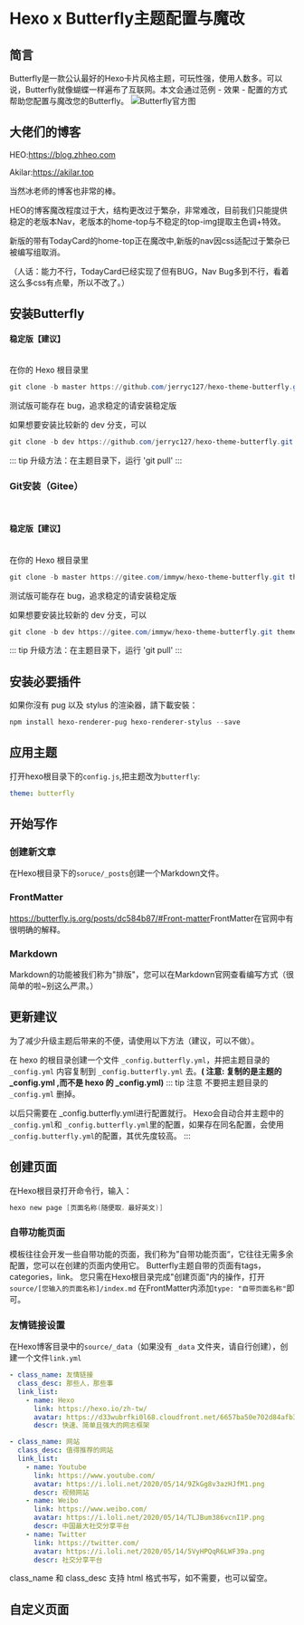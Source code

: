 # Hexo x Butterfly主题配置与魔改
## 简言

Butterfly是一款公认最好的Hexo卡片风格主题，可玩性强，使用人数多。可以说，Butterfly就像蝴蝶一样遍布了互联网。本文会通过范例 - 效果 - 配置的方式帮助您配置与魔改您的Butterfly。
![Butterfly官方图](/hexo/theme/img/butterfly.png "Butterfly官方宣传图")

## 大佬们的博客
HEO:<https://blog.zhheo.com>

Akilar:<https://akilar.top>

当然冰老师的博客也非常的棒。

HEO的博客魔改程度过于大，结构更改过于繁杂，非常难改，目前我们只能提供稳定的老版本Nav，老版本的home-top与不稳定的top-img提取主色调+特效。

新版的带有TodayCard的home-top正在魔改中,新版的nav因css适配过于繁杂已被编写组取消。

（人话：能力不行，TodayCard已经实现了但有BUG，Nav Bug多到不行，看着这么多css有点晕，所以不改了。）
## 安装Butterfly

#### 稳定版【建议】

<br/>
在你的 Hexo 根目录里

```powershell
git clone -b master https://github.com/jerryc127/hexo-theme-butterfly.git themes/butterfly
```

测试版可能存在 bug，追求稳定的请安装稳定版

如果想要安装比较新的 dev 分支，可以

```powershell
git clone -b dev https://github.com/jerryc127/hexo-theme-butterfly.git themes/butterfly
```
::: tip
升级方法：在主题目录下，运行 'git pull'
:::

### Git安装（Gitee）
<br/>

#### 稳定版【建议】
<br/>
在你的 Hexo 根目录里

```powershell
git clone -b master https://gitee.com/immyw/hexo-theme-butterfly.git themes/butterfly
```

测试版可能存在 bug，追求稳定的请安装稳定版

如果想要安装比较新的 dev 分支，可以

```powershell
git clone -b dev https://gitee.com/immyw/hexo-theme-butterfly.git themes/butterfly
```

::: tip
升级方法：在主题目录下，运行 'git pull'
:::


## 安装必要插件
如果你沒有 pug 以及 stylus 的渲染器，請下載安裝：
```powershell
npm install hexo-renderer-pug hexo-renderer-stylus --save
```
## 应用主题
打开hexo根目录下的`config.js`,把主题改为`butterfly`:
```yaml
theme: butterfly
```
## 开始写作
### 创建新文章
在Hexo根目录下的`soruce/_posts`创建一个Markdown文件。
### FrontMatter
<https://butterfly.js.org/posts/dc584b87/#Front-matter>FrontMatter在官网中有很明确的解释。
### Markdown
Markdown的功能被我们称为"排版"，您可以在Markdown官网查看编写方式（很简单的啦~别这么严肃。）
## 更新建议

为了减少升级主题后带来的不便，请使用以下方法（建议，可以不做）。

在 hexo 的根目录创建一个文件 `_config.butterfly.yml`，并把主题目录的 `_config.yml` 内容复制到 `_config.butterfly.yml` 去。**( 注意: 复制的是主题的 _config.yml ,而不是 hexo 的 _config.yml)**
::: tip 注意
不要把主题目录的 `_config.yml` 删掉。

以后只需要在 _config.butterfly.yml进行配置就行。
Hexo会自动合并主题中的`_config.yml`和 `_config.butterfly.yml`里的配置，如果存在同名配置，会使用`_config.butterfly.yml`的配置，其优先度较高。
:::

## 创建页面
在Hexo根目录打开命令行，输入：
```powershell
hexo new page [页面名称(随便取，最好英文)]
```
### 自带功能页面
模板往往会开发一些自带功能的页面，我们称为”自带功能页面“，它往往无需多余配置，您可以在创建的页面内使用它。
Butterfly主题自带的页面有tags，categories，link。
您只需在Hexo根目录完成"创建页面"内的操作，打开 `source/[您输入的页面名称]/index.md` 在FrontMatter内添加`type: "自带页面名称"`即可。

### 友情链接设置
在Hexo博客目录中的`source/_data`（如果没有 `_data` 文件夹，请自行创建），创建一个文件`link.yml`
```yaml
- class_name: 友情链接
  class_desc: 那些人，那些事
  link_list:
    - name: Hexo
      link: https://hexo.io/zh-tw/
      avatar: https://d33wubrfki0l68.cloudfront.net/6657ba50e702d84afb32fe846bed54fba1a77add/827ae/logo.svg
      descr: 快速、简单且强大的网志框架

- class_name: 网站
  class_desc: 值得推荐的网站
  link_list:
    - name: Youtube
      link: https://www.youtube.com/
      avatar: https://i.loli.net/2020/05/14/9ZkGg8v3azHJfM1.png
      descr: 视频网站
    - name: Weibo
      link: https://www.weibo.com/
      avatar: https://i.loli.net/2020/05/14/TLJBum386vcnI1P.png
      descr: 中国最大社交分享平台
    - name: Twitter
      link: https://twitter.com/
      avatar: https://i.loli.net/2020/05/14/5VyHPQqR6LWF39a.png
      descr: 社交分享平台
```
class_name 和 class_desc 支持 html 格式书写，如不需要，也可以留空。

## 自定义页面